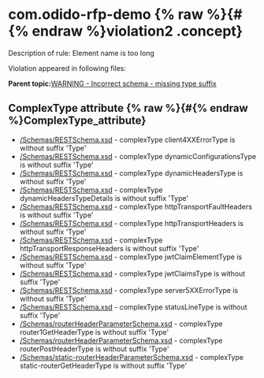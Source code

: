 # com.odido-rfp-demo {% raw %}{#{% endraw %}violation2 .concept}

Description of rule: Element name is too long

Violation appeared in following files:

**Parent topic:**[WARNING - Incorrect schema - missing type suffix](../../../qa/rules/WARNING_-_Incorrect_schema_-_missing_type_suffix.md)

## ComplexType attribute {% raw %}{#{% endraw %}ComplexType_attribute}

-   [/Schemas/RESTSchema.xsd](../../../projects/com.odido-rfp-demo/Schemas/RESTSchema.xsd.md) - complexType client4XXErrorType is without suffix 'Type'
-   [/Schemas/RESTSchema.xsd](../../../projects/com.odido-rfp-demo/Schemas/RESTSchema.xsd.md) - complexType dynamicConfigurationsType is without suffix 'Type'
-   [/Schemas/RESTSchema.xsd](../../../projects/com.odido-rfp-demo/Schemas/RESTSchema.xsd.md) - complexType dynamicHeadersType is without suffix 'Type'
-   [/Schemas/RESTSchema.xsd](../../../projects/com.odido-rfp-demo/Schemas/RESTSchema.xsd.md) - complexType dynamicHeadersTypeDetails is without suffix 'Type'
-   [/Schemas/RESTSchema.xsd](../../../projects/com.odido-rfp-demo/Schemas/RESTSchema.xsd.md) - complexType httpTransportFaultHeaders is without suffix 'Type'
-   [/Schemas/RESTSchema.xsd](../../../projects/com.odido-rfp-demo/Schemas/RESTSchema.xsd.md) - complexType httpTransportHeaders is without suffix 'Type'
-   [/Schemas/RESTSchema.xsd](../../../projects/com.odido-rfp-demo/Schemas/RESTSchema.xsd.md) - complexType httpTransportResponseHeaders is without suffix 'Type'
-   [/Schemas/RESTSchema.xsd](../../../projects/com.odido-rfp-demo/Schemas/RESTSchema.xsd.md) - complexType jwtClaimElementType is without suffix 'Type'
-   [/Schemas/RESTSchema.xsd](../../../projects/com.odido-rfp-demo/Schemas/RESTSchema.xsd.md) - complexType jwtClaimsType is without suffix 'Type'
-   [/Schemas/RESTSchema.xsd](../../../projects/com.odido-rfp-demo/Schemas/RESTSchema.xsd.md) - complexType server5XXErrorType is without suffix 'Type'
-   [/Schemas/RESTSchema.xsd](../../../projects/com.odido-rfp-demo/Schemas/RESTSchema.xsd.md) - complexType statusLineType is without suffix 'Type'
-   [/Schemas/routerHeaderParameterSchema.xsd](../../../projects/com.odido-rfp-demo/Schemas/routerHeaderParameterSchema.xsd.md) - complexType router1GetHeaderType is without suffix 'Type'
-   [/Schemas/routerHeaderParameterSchema.xsd](../../../projects/com.odido-rfp-demo/Schemas/routerHeaderParameterSchema.xsd.md) - complexType routerPostHeaderType is without suffix 'Type'
-   [/Schemas/static-routerHeaderParameterSchema.xsd](../../../projects/com.odido-rfp-demo/Schemas/static-routerHeaderParameterSchema.xsd.md) - complexType static-routerGetHeaderType is without suffix 'Type'

